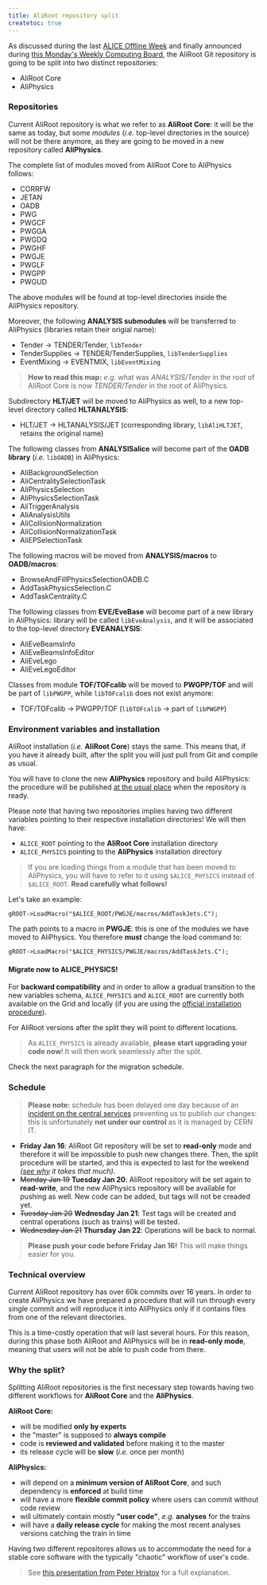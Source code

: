 ```yaml
---
title: AliRoot repository split
createtoc: true
---
```


As discussed during the last
[ALICE Offline Week](https://indico.cern.ch/event/351206/) and finally announced
during
[this Monday's Weekly Computing Board](https://indico.cern.ch/event/364271/),
the AliRoot Git repository is going to be split into two distinct repositories:

* AliRoot Core
* AliPhysics


### Repositories

Current AliRoot repository is what we refer to as **AliRoot Core**: it will be
the same as today, but some *modules* (*i.e.* top-level directories in the
source) will not be there anymore, as they are going to be moved in a new
repository called **AliPhysics**.

The complete list of modules moved from AliRoot Core to AliPhysics follows:

 * CORRFW
 * JETAN
 * OADB
 * PWG
 * PWGCF
 * PWGGA
 * PWGDQ
 * PWGHF
 * PWGJE
 * PWGLF
 * PWGPP
 * PWGUD

The above modules will be found at top-level directories inside the AliPhysics
repository.

Moreover, the following **ANALYSIS submodules** will be transferred to
AliPhysics (libraries retain their origial name):

 * Tender → TENDER/Tender, `libTender`
 * TenderSupplies → TENDER/TenderSupplies, `libTenderSupplies`
 * EventMixing → EVENTMIX, `libEventMixing`

> **How to read this map:** *e.g.* what was  *ANALYSIS/Tender* in the root of
> AliRoot Core is now *TENDER/Tender* in the root of AliPhysics.

Subdirectory **HLT/JET** will be moved to AliPhysics as well, to a new top-level
directory called **HLTANALYSIS**:

 * HLT/JET → HLTANALYSIS/JET (corresponding library, `libAliHLTJET`, retains the
   original name)

The following classes from **ANALYSISalice** will become part of the
**OADB library** (*i.e.* `libOADB`) in AliPhysics:

 * AliBackgroundSelection
 * AliCentralitySelectionTask
 * AliPhysicsSelection
 * AliPhysicsSelectionTask
 * AliTriggerAnalysis
 * AliAnalysisUtils
 * AliCollisionNormalization
 * AliCollisionNormalizationTask
 * AliEPSelectionTask

The following macros will be moved from **ANALYSIS/macros** to **OADB/macros**:

 * BrowseAndFillPhysicsSelectionOADB.C
 * AddTaskPhysicsSelection.C
 * AddTaskCentrality.C

The following classes from **EVE/EveBase** will become part of a new library in
AliPhysics: library will be called `libEveAnalysis`, and it will be associated
to the top-level directory **EVEANALYSIS**:

 * AliEveBeamsInfo
 * AliEveBeamsInfoEditor
 * AliEveLego
 * AliEveLegoEditor

Classes from module **TOF/TOFcalib** will be moved to **PWGPP/TOF** and will be
part of `libPWGPP`, while `libTOFcalib` does not exist anymore:

 * TOF/TOFcalib → PWGPP/TOF (`libTOFcalib` → part of `libPWGPP`)


### Environment variables and installation

AliRoot installation (*i.e.* **AliRoot Core**) stays the same. This means that,
if you have it already built, after the split you will just pull from Git and
compile as usual.

You will have to clone the new **AliPhysics** repository and build AliPhysics:
the procedure will be published [at the usual place](/alice/install-aliroot)
when the repository is ready.

Please note that having two repositories implies having two different variables
pointing to their respective installation directories! We will then have:

 * `ALICE_ROOT` pointing to the **AliRoot Core** installation directory
 * `ALICE_PHYSICS` pointing to the **AliPhysics** installation directory

> If you are loading things from a module that has been moved to AliPhysics,
> you will have to refer to it using `$ALICE_PHYSICS` instead of `$ALICE_ROOT`.
> **Read carefully what follows!**

Let's take an example:

```{c++}
gROOT->LoadMacro("$ALICE_ROOT/PWGJE/macros/AddTaskJets.C");
```

The path points to a macro in **PWGJE**: this is one of the modules we have
moved to AliPhysics. You therefore **must** change the load command to:

```{c++}
gROOT->LoadMacro("$ALICE_PHYSICS/PWGJE/macros/AddTaskJets.C");
```

#### Migrate now to ALICE_PHYSICS!

For **backward compatibility** and in order to allow a gradual transition to the new
variables schema, `ALICE_PHYSICS` and `ALICE_ROOT` are currently both available
on the Grid and locally (if you are using the
[official installation procedure](/alice/install-aliroot)).

For AliRoot versions after the split they will point to different locations.

> As `ALICE_PHYSICS` is already available, **please start upgrading your code
> now**! It will then work seamlessly after the split.

Check the next paragraph for the migration schedule.


### Schedule

> **Please note:** schedule has been delayed one day because of an [incident on
> the central services](https://cern.service-now.com/service-portal/view-outage.do?from=CSP-Service-Status-Board&&n=OTG0017655) preventing us to publish our changes: this
> is unfortunately **not under our control** as it is managed by CERN IT.

 * **Friday Jan 16**: AliRoot Git repository will be set to **read-only** mode
   and therefore it will be impossible to push new changes there. Then, the
   split procedure will be started, and this is expected to last for the
   weekend *([see why](#technical_overview) it takes that much)*.
 * ~~Monday Jan 19~~ **Tuesday Jan 20**: AliRoot repository will be set again to **read-write**,
   and the new AliPhysics repository will be available for pushing as well. New
   code can be added, but tags will not be creaded yet.
 * ~~Tuesday Jan 20~~ **Wednesday Jan 21**: Test tags will be created and central operations (such as
   trains) will be tested.
 * ~~Wednesday Jan 21~~ **Thursday Jan 22**: Operations will be back to normal.

> **Please push your code before Friday Jan 16!** This will make things easier
> for you.


### Technical overview

Current AliRoot repository has over 60k commits over 16 years. In order to
create AliPhysics we have prepared a procedure that will run through every
single commit and will reproduce it into AliPhysics only if it contains files
from one of the relevant directories.

This is a time-costly operation that will last several hours. For this reason,
during this phase both AliRoot and AliPhysics will be in **read-only mode**,
meaning that users will not be able to push code from there.


### Why the split?

Splitting AliRoot repositories is the first necessary step towards having two
different workflows for **AliRoot Core** and the **AliPhysics**.

**AliRoot Core:**

* will be modified **only by experts**
* the "master" is supposed to **always compile**
* code is **reviewed and validated** before making it to the master
* its release cycle will be **slow** (*i.e.* once per month)

**AliPhysics:**

* will depend on a **minimum version of AliRoot Core**, and such
  dependency is **enforced** at build time
* will have a more **flexible commit policy** where users can commit without
  code review
* will ultimately contain mostly **"user code"**, *e.g.* **analyses** for the
  trains
* will have a **daily release cycle** for making the most recent analyses
  versions catching the train in time

Having two different repositores allows us to accommodate the need for a stable
core software with the typically "chaotic" workflow of user's code.

> See
> [this presentation from Peter Hristov](https://indico.cern.ch/event/351206/session/0/contribution/6/material/slides/1.pdf)
> for a full explanation.

